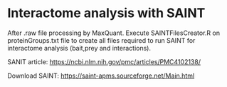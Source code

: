 # Interactome analysis with SAINT

After .raw file processing by MaxQuant. Execute SAINTFilesCreator.R on proteinGroups.txt file to create all files required to run SAINT for interactome analysis (bait,prey and interactions).

SANIT article: https://ncbi.nlm.nih.gov/pmc/articles/PMC4102138/

Download SAINT: https://saint-apms.sourceforge.net/Main.html
